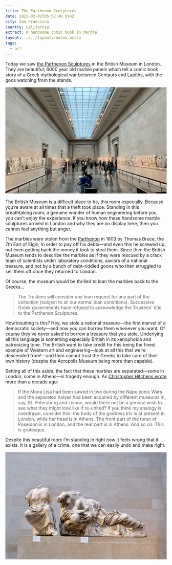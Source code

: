 ```yaml
---
title: The Parthenon Sculptures
date: 2022-03-02T05:52:48.814Z
city: San Francisco
country: California
extract: A handsome comic book in marble.
layout: ../../layouts/notes.astro
tags:
  - art
---
```

Today we saw [the Parthenon Sculptures](https://www.britishmuseum.org/about-us/british-museum-story/contested-objects-collection/parthenon-sculptures) in the British Museum in London. They are beautiful; 6000 year old marble panels which tell a comic book story of a Greek mythological war between Centaurs and Lapiths, with the gods watching from the stands.

![A photograph of the Parthenon Sculptures](/images/img_9126-1.jpg)

The British Museum is a difficult place to be, this room especially. Because you’re aware at all times that a theft took place. Standing in this breathtaking room, a genuine wonder of human engineering before you, you can’t enjoy the experience. If you know how these handsome marble sculptures arrived in London and why they are on display here, then you cannot feel anything but anger.

The marbles were stolen from the [Parthenon](https://en.wikipedia.org/wiki/Parthenon) in 1803 by Thomas Bruce, the 7th Earl of Elgin, in order to pay off his debts—and even this he screwed up, not even getting back the money it took to steal them. Since then the British Museum tends to describe the marbles as if they were rescued by a crack team of scientists under laboratory conditions, saviors of a national treasure, and not by a bunch of debt-riddled goons who then struggled to sell them off once they returned to London.

Of course, the museum would be thrilled to loan the marbles back to the Greeks...

> The Trustees will consider any loan request for any part of the collection (subject to all our normal loan conditions). Successive Greek governments have refused to acknowledge the Trustees' title to the Parthenon Sculptures. 

How insulting is this? Hey, we stole a national treasure—the first marvel of a democratic society—and now you can borrow them whenever you want. Of course they’ve never asked to borrow a treasure that you stole. Underlying all this language is something especially British in its xenophobia and patronizing tone. The British want to take credit for this being the finest example of Western art and engineering—look at all this that we’re descended from!—and then cannot trust the Greeks to take care of their own history (despite the Acropolis Museum being more than capable).

Setting all of this aside, the fact that these marbles are separated—some in London, some in Athens—is tragedy enough. As [Christopher Hitchens wrote](https://www.vanityfair.com/culture/2009/07/hitchens200907) more than a decade ago:

> If the Mona Lisa had been sawed in two during the Napoleonic Wars and the separated halves had been acquired by different museums in, say, St. Petersburg and Lisbon, would there not be a general wish to see what they might look like if re-united? If you think my analogy is overdrawn, consider this: the body of the goddess Iris is at present in London, while her head is in Athens. The front part of the torso of Poseidon is in London, and the rear part is in Athens. And so on. This is grotesque.

Despite this beautiful room I’m standing in right now it feels wrong that it exists. It is a gallery of a crime, one that we can easily undo and make right.

![A photograph of the Parthenon Sculptures](images/dscf0335-1.jpg)

